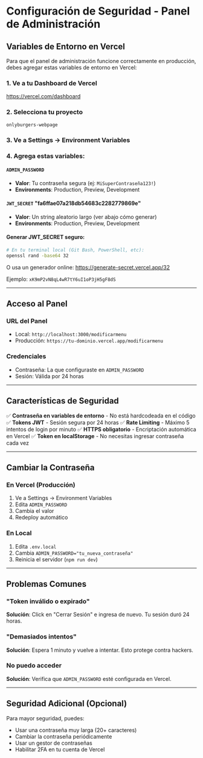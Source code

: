 # Configuración de Seguridad - Panel de Administración

## Variables de Entorno en Vercel

Para que el panel de administración funcione correctamente en producción, debes agregar estas variables de entorno en Vercel:

### 1. Ve a tu Dashboard de Vercel
https://vercel.com/dashboard

### 2. Selecciona tu proyecto
`onlyburgers-webpage`

### 3. Ve a Settings → Environment Variables

### 4. Agrega estas variables:

#### `ADMIN_PASSWORD`
- **Valor**: Tu contraseña segura (ej: `MiSuperContraseña123!`)
- **Environments**: Production, Preview, Development

#### `JWT_SECRET` "fa6ffae07a218db54683c2282779869e"
- **Valor**: Un string aleatorio largo (ver abajo cómo generar)
- **Environments**: Production, Preview, Development

#### Generar JWT_SECRET seguro:
```bash
# En tu terminal local (Git Bash, PowerShell, etc):
openssl rand -base64 32
```

O usa un generador online: https://generate-secret.vercel.app/32

Ejemplo: `xK9mP2vN8qL4wR7tY6uI1oP3jH5gF8dS`

---

## Acceso al Panel

### URL del Panel
- Local: `http://localhost:3000/modificarmenu`
- Producción: `https://tu-dominio.vercel.app/modificarmenu`

### Credenciales
- Contraseña: La que configuraste en `ADMIN_PASSWORD`
- Sesión: Válida por 24 horas

---

## Características de Seguridad

✅ **Contraseña en variables de entorno** - No está hardcodeada en el código
✅ **Tokens JWT** - Sesión segura por 24 horas
✅ **Rate Limiting** - Máximo 5 intentos de login por minuto
✅ **HTTPS obligatorio** - Encriptación automática en Vercel
✅ **Token en localStorage** - No necesitas ingresar contraseña cada vez

---

## Cambiar la Contraseña

### En Vercel (Producción)
1. Ve a Settings → Environment Variables
2. Edita `ADMIN_PASSWORD`
3. Cambia el valor
4. Redeploy automático

### En Local
1. Edita `.env.local`
2. Cambia `ADMIN_PASSWORD="tu_nueva_contraseña"`
3. Reinicia el servidor (`npm run dev`)

---

## Problemas Comunes

### "Token inválido o expirado"
**Solución**: Click en "Cerrar Sesión" e ingresa de nuevo. Tu sesión duró 24 horas.

### "Demasiados intentos"
**Solución**: Espera 1 minuto y vuelve a intentar. Esto protege contra hackers.

### No puedo acceder
**Solución**: Verifica que `ADMIN_PASSWORD` esté configurada en Vercel.

---

## Seguridad Adicional (Opcional)

Para mayor seguridad, puedes:
- Usar una contraseña muy larga (20+ caracteres)
- Cambiar la contraseña periódicamente
- Usar un gestor de contraseñas
- Habilitar 2FA en tu cuenta de Vercel
